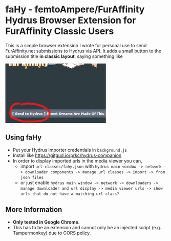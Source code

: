 # faHy - femtoAmpere/FurAffinity Hydrus Browser Extension for FurAffinity Classic Users

This is a simple browser extension I wrote for personal use to send FurAffinity.net submissions to Hydrus via API.
It adds a small button to the submission title **in classic layout**, saying something like

![[ Send to Hydrus ]](images/example.png)

## Using faHy

- Put your Hydrus importer credentials in `background.js`
- Install like <https://gitgud.io/prkc/hydrus-companion>
- In order to display imported urls in the media viewer you can,
  - import `url-classes/fahy.json` with `hydrus main window -> network -> downloader components -> manage url classes -> import -> from json files`
  - or just enable `hydrus main window -> network -> downloaders -> manage downloader and url display -> media viewer urls -> show urls that do not have a matching url class?`

## More Information

- **Only tested in Google Chrome.**
- This has to be an extension and cannot only be an injected script (e.g. Tampermonkey) due to CORS policy.
